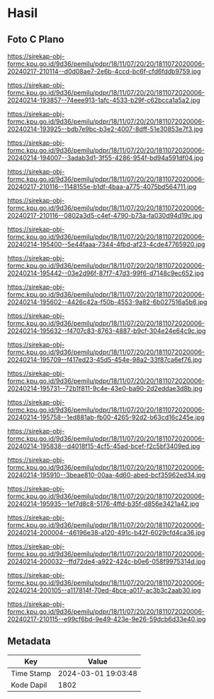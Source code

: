 # Hasil

## Foto C Plano

https://sirekap-obj-formc.kpu.go.id/9d36/pemilu/pdpr/18/11/07/20/20/1811072020006-20240217-210114--d0d08ae7-2e6b-4ccd-bc6f-cfd6fddb9759.jpg

https://sirekap-obj-formc.kpu.go.id/9d36/pemilu/pdpr/18/11/07/20/20/1811072020006-20240214-193857--74eee913-1afc-4533-b29f-c62bcca1a5a2.jpg

https://sirekap-obj-formc.kpu.go.id/9d36/pemilu/pdpr/18/11/07/20/20/1811072020006-20240214-193925--bdb7e9bc-b3e2-4007-8dff-51e30853e7f3.jpg

https://sirekap-obj-formc.kpu.go.id/9d36/pemilu/pdpr/18/11/07/20/20/1811072020006-20240214-194007--3adab3d1-3f55-4286-954f-bd94a591df04.jpg

https://sirekap-obj-formc.kpu.go.id/9d36/pemilu/pdpr/18/11/07/20/20/1811072020006-20240217-210116--1148155e-b1df-4baa-a775-4075bd564711.jpg

https://sirekap-obj-formc.kpu.go.id/9d36/pemilu/pdpr/18/11/07/20/20/1811072020006-20240217-210116--0802a3d5-c4ef-4790-b73a-fa030d94d19c.jpg

https://sirekap-obj-formc.kpu.go.id/9d36/pemilu/pdpr/18/11/07/20/20/1811072020006-20240214-195400--5e44faaa-7344-4fbd-af23-4cde47765920.jpg

https://sirekap-obj-formc.kpu.go.id/9d36/pemilu/pdpr/18/11/07/20/20/1811072020006-20240214-195442--03e2d96f-87f7-47d3-99f6-d7148c9ec652.jpg

https://sirekap-obj-formc.kpu.go.id/9d36/pemilu/pdpr/18/11/07/20/20/1811072020006-20240214-195602--4426c42a-f50b-4553-9a82-6b027516a5b6.jpg

https://sirekap-obj-formc.kpu.go.id/9d36/pemilu/pdpr/18/11/07/20/20/1811072020006-20240214-195632--f4707c83-8763-4887-b9cf-304e24e64c9c.jpg

https://sirekap-obj-formc.kpu.go.id/9d36/pemilu/pdpr/18/11/07/20/20/1811072020006-20240214-195709--f417ed23-45d5-454e-98a2-33f87ca6ef76.jpg

https://sirekap-obj-formc.kpu.go.id/9d36/pemilu/pdpr/18/11/07/20/20/1811072020006-20240214-195731--72b1f811-9c4e-43e0-ba90-2d2eddae3d8b.jpg

https://sirekap-obj-formc.kpu.go.id/9d36/pemilu/pdpr/18/11/07/20/20/1811072020006-20240214-195758--1ed881ab-fb00-4265-92d2-b63cd16c245e.jpg

https://sirekap-obj-formc.kpu.go.id/9d36/pemilu/pdpr/18/11/07/20/20/1811072020006-20240214-195838--d4018f15-4cf5-45ad-bcef-f2c5bf3409ed.jpg

https://sirekap-obj-formc.kpu.go.id/9d36/pemilu/pdpr/18/11/07/20/20/1811072020006-20240214-195910--3beae810-00aa-4d60-abed-bcf35962ed34.jpg

https://sirekap-obj-formc.kpu.go.id/9d36/pemilu/pdpr/18/11/07/20/20/1811072020006-20240214-195935--1ef7d8c8-5176-4ffd-b35f-d856e3421a42.jpg

https://sirekap-obj-formc.kpu.go.id/9d36/pemilu/pdpr/18/11/07/20/20/1811072020006-20240214-200004--46196e38-a120-491c-b42f-6029cfd4ca36.jpg

https://sirekap-obj-formc.kpu.go.id/9d36/pemilu/pdpr/18/11/07/20/20/1811072020006-20240214-200032--ffd72de4-a922-424c-b0e6-058f9975314d.jpg

https://sirekap-obj-formc.kpu.go.id/9d36/pemilu/pdpr/18/11/07/20/20/1811072020006-20240214-200105--a117814f-70ed-4bce-a017-ac3b3c2aab30.jpg

https://sirekap-obj-formc.kpu.go.id/9d36/pemilu/pdpr/18/11/07/20/20/1811072020006-20240217-210115--e99cf6bd-9e49-423e-9e26-59dcb6d33e40.jpg


## Metadata

| Key        | Value               |
| ---------- | ------------------- |
| Time Stamp | 2024-03-01 19:03:48 |
| Kode Dapil | 1802                |



